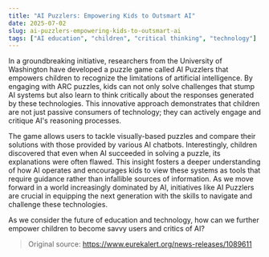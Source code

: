 ```yaml
---
title: "AI Puzzlers: Empowering Kids to Outsmart AI"
date: 2025-07-02
slug: ai-puzzlers-empowering-kids-to-outsmart-ai
tags: ["AI education", "children", "critical thinking", "technology"]
---
```

In a groundbreaking initiative, researchers from the University of Washington have developed a puzzle game called AI Puzzlers that empowers children to recognize the limitations of artificial intelligence. By engaging with ARC puzzles, kids can not only solve challenges that stump AI systems but also learn to think critically about the responses generated by these technologies. This innovative approach demonstrates that children are not just passive consumers of technology; they can actively engage and critique AI's reasoning processes.

The game allows users to tackle visually-based puzzles and compare their solutions with those provided by various AI chatbots. Interestingly, children discovered that even when AI succeeded in solving a puzzle, its explanations were often flawed. This insight fosters a deeper understanding of how AI operates and encourages kids to view these systems as tools that require guidance rather than infallible sources of information. As we move forward in a world increasingly dominated by AI, initiatives like AI Puzzlers are crucial in equipping the next generation with the skills to navigate and challenge these technologies.

As we consider the future of education and technology, how can we further empower children to become savvy users and critics of AI?
> Original source: https://www.eurekalert.org/news-releases/1089611